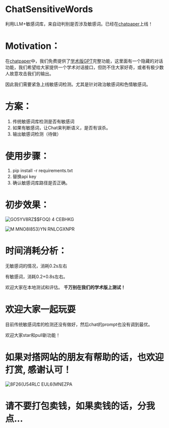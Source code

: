 # ChatSensitiveWords
利用LLM+敏感词库，来自动判别是否涉及敏感词。已经在[chatpaper](https://chatwithpaper.org)上线！

# Motivation：
在[chatpaper](https://chatwithpaper.org)中，我们免费提供了[学术版GPT](https://github.com/binary-husky/gpt_academic)完整功能，这里面有一个隐藏的对话功能，我们希望给大家提供一个学术对话接口，但防不住大家好奇，或者有极少数人故意攻击我们的输出。

因此我们需要紧急上线敏感词检测。尤其是针对政治敏感词和色情敏感词。

# 方案：
1. 传统敏感词库检测是否有敏感词
2. 如果有敏感词，让Chat来判断语义，是否有误杀。
3. 输出敏感词检测（待做）

# 使用步骤：
1. pip install -r requirements.txt
2. 替换api key
3. 确认敏感词库路径是否正确。

# 初步效果：
![GO5YV8RZ$$FOQ) 4 CEBHKG](https://github.com/kaixindelele/ChatSensitiveWords/assets/28528386/1a05c2a1-8572-4744-aa12-6098bb0b0826)


![M MNO8I853}YN RNLCGXNPR](https://github.com/kaixindelele/ChatSensitiveWords/assets/28528386/d46a16af-2b38-4ccb-856b-263b0c5aac00)

# 时间消耗分析：
无敏感词的情况，消耗0.2s左右

有敏感词，消耗0.2+0.8s左右。

欢迎大家在本地测试和评估。
**千万别在我们的学术版上测试！**

# 欢迎大家一起玩耍
目前传统敏感词库的检测还没有做好，然后chat的prompt也没有调到最优。

欢迎大家star和pull新功能！

# 如果对搭网站的朋友有帮助的话，也欢迎打赏, 感谢认可！

![8F26{U54RLC EUL6(MNEZPA](https://github.com/kaixindelele/ChatSensitiveWords/assets/28528386/1e87e11a-fbe2-4f7d-a754-ce8f596c0a4d)

# 请不要打包卖钱，如果卖钱的话，分我点...
